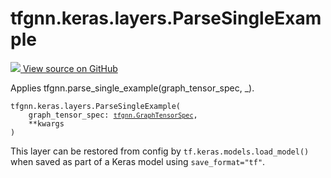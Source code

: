 # tfgnn.keras.layers.ParseSingleExample

<!-- Insert buttons and diff -->

<a target="_blank" href="https://github.com/tensorflow/gnn/tree/master/tensorflow_gnn/keras/layers/parse_example.py#L43-L60">
<img src="https://www.tensorflow.org/images/GitHub-Mark-32px.png" /> View source
on GitHub </a>

Applies tfgnn.parse_single_example(graph_tensor_spec, _).

<pre class="devsite-click-to-copy prettyprint lang-py tfo-signature-link">
<code>tfgnn.keras.layers.ParseSingleExample(
    graph_tensor_spec: <a href="../../../tfgnn/GraphTensorSpec.md"><code>tfgnn.GraphTensorSpec</code></a>,
    **kwargs
)
</code></pre>

<!-- Placeholder for "Used in" -->

This layer can be restored from config by `tf.keras.models.load_model()` when
saved as part of a Keras model using `save_format="tf"`.
